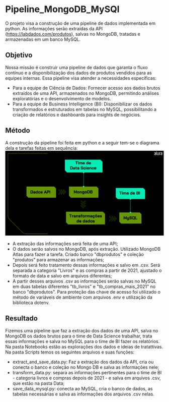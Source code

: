 # Pipeline_MongoDB_MySQl
O projeto visa a construção de uma pipeline de dados implementada em python. As informações serão extraídas da API (https://labdados.com/produtos), salvas no MongoDB, tratadas e armazenadas em um banco MySQL.

## Objetivo
Nossa missão é construir uma pipeline de dados que garanta o fluxo contínuo e a disponibilização dos dados de produtos vendidos para as equipes internas. Essa pipeline visa atender a necessidades específicas:
- Para a equipe de Ciência de Dados: Fornecer acesso aos dados brutos extraídos de uma API, armazenados no MongoDB, permitindo análises exploratórias e o desenvolvimento de modelos.
- Para a equipe de Business Intelligence (BI): Disponibilizar os dados transformados e estruturados em tabelas no MySQL, possibilitando a criação de relatórios e dashboards para insights de negócios.

## Método
A construção da pipeline foi feita em python e a seguir tem-se o diagrama dela e tarefas feitas em sequência:
![Pipeline](/modelo_pipeline_mongodb_mysql.png)
- A extração das informações será feita de uma API;
- O dados serão salvos no MongoDB, após extração. Utilizado MongoDB Atlas para fazer a tarefa. Criado banco "dbprodutos" e coleção "produtos" para armazenar as informações;
- Depois será feito tratamento dessas informações e salvo em .csv. Será separada a categoria "Livros" e as compras a partir de 2021, ajustado o formato de data e salvo em arquivos diferentes;
- A partir desses arquivos .csv as informações serão salvas no MySQL em duas tabelas diferentes "tb_livros" e "tb_compras_mais_2021" no banco "dbprodutos".
Para proteção das chave de acesso foi utilizado o método de variáveis de ambiente com arquivos .env e utilização da biblioteca dotenv.

## Resultado
Fizemos uma pipeline que faz a extração dos dados de uma API, salva no MongoDB os dados brutos para o time de Data Science trabalhar, trata essas informações e salva no MySQL para o time de BI fazer os relatórios.
Na pasta Notebooks estão as explorações dos dados e ideias de tratattivas. Na pasta Scripts temos os seguintes arquivos e suas funções:
- extract_and_save_data.py: Faz a extração dos dados da API, cria ou conecta o banco e coleção no Mongo DB e salva as informações nele;
- transform_data.py: separa as informações pertinentes para o time de BI - categoria livros e compras depois de 2021 - e salva em arquivos .csv, que estão na pasta Data;
- save_data_mysql.py: conecta ao MySQL, cria o banco de dados, as tabelas necessárias e salva as informações dos arquivos .csv nelas.
